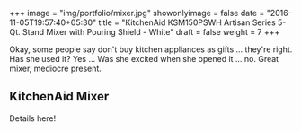 +++
image = "img/portfolio/mixer.jpg"
showonlyimage = false
date = "2016-11-05T19:57:40+05:30"
title = "KitchenAid KSM150PSWH Artisan Series 5-Qt. Stand Mixer with Pouring Shield - White"
draft = false
weight = 7
+++

Okay, some people say don't buy kitchen appliances as gifts ... they're right. Has she used it? Yes ... Was she excited when she opened it ... no. Great mixer, mediocre present.
<!--more-->

## KitchenAid Mixer

Details here!
